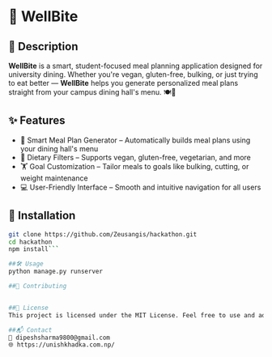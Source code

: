 # 🥗 WellBite

## 📖 Description

**WellBite** is a smart, student-focused meal planning application designed for university dining. Whether you're vegan, gluten-free, bulking, or just trying to eat better — **WellBite** helps you generate personalized meal plans straight from your campus dining hall's menu. 🍽️🎯

## ✨ Features

- 🧠 Smart Meal Plan Generator – Automatically builds meal plans using your dining hall's menu  
- 🥦 Dietary Filters – Supports vegan, gluten-free, vegetarian, and more  
- 🏋️ Goal Customization – Tailor meals to goals like bulking, cutting, or weight maintenance  
- 💻 User-Friendly Interface – Smooth and intuitive navigation for all users  

## 🚀 Installation

```bash
git clone https://github.com/Zeusangis/hackathon.git
cd hackathon
npm install```

##🛠️ Usage
python manage.py runserver

##🤝 Contributing


##📄 License
This project is licensed under the MIT License. Feel free to use and adapt!

##📬 Contact
📧 dipeshsharma9800@gmail.com
🌐 https://unishkhadka.com.np/
